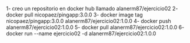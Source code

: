 1- creo un repositorio en docker hub llamado alanerm87/ejercicio02
2- docker pull nicopaez/pingapp:3.0.0
3- docker image tag nicopaez/pingapp:3.0.0 alanerm87/ejercicio02:1.0.0
4- docker push alanerm87/ejercicio02:1.0.0
5- docker pull alanerm87/ejercicio02:1.0.0
6- docker run --name ejercicio02 -d alanerm87/ejercicio02:1.0.0
